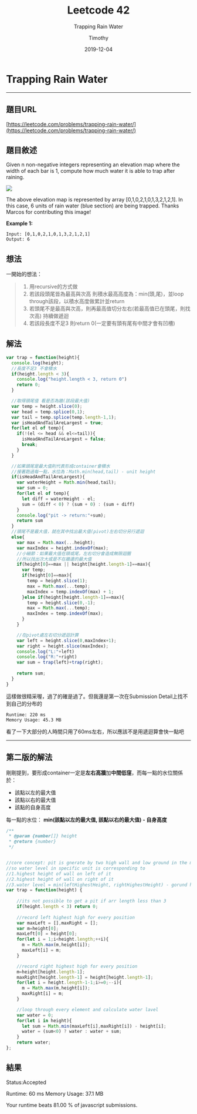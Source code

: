 ﻿---
layout: post
title: "Leetcode 42"
subtitle: "Trapping Rain Water"
date: 2019-12-04
author: "Timothy"
tags: Leetcode Javascript hard TopInterviewQuestions HardCollection
---

# Trapping Rain Water

---

## 題目URL

[https://leetcode.com/problems/trapping-rain-water/](https://leetcode.com/problems/trapping-rain-water/)

## 題目敘述

Given n non-negative integers representing an elevation map where the width of each bar is 1, compute how much water it is able to trap after raining.

![](https://assets.leetcode.com/uploads/2018/10/22/rainwatertrap.png)

The above elevation map is represented by array [0,1,0,2,1,0,1,3,2,1,2,1]. In this case, 6 units of rain water (blue section) are being trapped. Thanks Marcos for contributing this image!


**Example 1:**

```
Input: [0,1,0,2,1,0,1,3,2,1,2,1]
Output: 6
```

## 想法

一開始的想法：

> 1. 用recursive的方式做
> 2. 若該段頭尾皆為最高與次高 則積水最高高度為：min(頭,尾)，並loop through該段，以積水高度做累計並return
> 3. 若頭尾不是最高與次高，則再最高值切分左右(若最高值已在頭尾，則找次高) 持續做遞迴
> 4. 若該段長度不足3 則return 0(一定要有頭有尾有中間才會有凹槽)


## 解法

```js
var trap = function(height){
  console.log(height);
  //長度不足3 不會積水
  if(height.length < 3){
    console.log("height.length < 3, return 0")
    return 0;
  }

  //取得頭尾值 看是否為牆(該段最大值)
  var temp = height.slice(0);
  var head = temp.splice(0,1);
  var tail = temp.splice(temp.length-1,1);
  var isHeadAndTailAreLargest = true;
  for(let el of temp){
    if(!(el <= head && el<=tail)){
      isHeadAndTailAreLargest = false;
      break;
    }
  }

  //如果頭尾是最大值則代表形成container會積水
  //接著跑過每一點，水位為：Math.min(head,tail) - unit height
  if(isHeadAndTailAreLargest){
    var waterHeight = Math.min(head,tail);
    var sum = 0;
    for(let el of temp){
      let diff = waterHeight - el;
      sum = (diff < 0) ? (sum + 0) : (sum + diff)
    }
    console.log("pit -> return:"+sum);
    return sum
  }
  //頭尾不是最大值，就在其中找出最大值(pivot)左右切分另行遞迴
  else{
    var max = Math.max(...height);
    var maxIndex = height.indexOf(max);
    //小細節：如果最大值在頭或尾，左右切分會造成無限迴圈
    //所以找出次大或是不在牆邊的最大值
    if(height[0]==max || height[height.length-1]==max){
      var temp;
      if(height[0]==max){
        temp = height.slice(1);
        max = Math.max(...temp);
        maxIndex = temp.indexOf(max) + 1;
      }else if(height[height.length-1]==max){
        temp = height.slice(0,-1);
        max = Math.max(...temp);
        maxIndex = temp.indexOf(max);
      }
    }

    //在pivot處左右切分遞迴計算
    var left = height.slice(0,maxIndex+1);
    var right = height.slice(maxIndex);
    console.log("L:"+left)
    console.log("R:"+right)
    var sum = trap(left)+trap(right);
    
    return sum;
  }
}
```

這樣做很精采喔，過了的確是過了。但我還是第一次在Submission Detail上找不到自己的分布的
```
Runtime: 220 ms
Memory Usage: 45.3 MB
```
看了一下大部分的人時間只用了60ms左右，所以應該不是用遞迴算會快一點吧


---
## 第二版的解法

剛剛提到，要形成container一定是**左右高牆**加**中間低窪**，而每一點的水位關係於：
- 該點以左的最大值
- 該點以右的最大值
- 該點的自身高度

每一點的水位： **min(該點以左的最大值, 該點以右的最大值) - 自身高度**

```js
/**
 * @param {number[]} height
 * @return {number}
 */


//core concept: pit is gnerate by two high wall and low ground in the middle
//so water level in specific unit is corresponding to 
//1.highest height of wall on left of it
//2.highest height of wall on right of it
//3.water level = min(leftHighestHeight, rightHighestHeight) - gorund height
var trap = function(height) {
    
    //its not possible to get a pit if arr length less than 3
    if(height.length < 3) return 0;
    
    //record left highest high for every position
    var maxLeft = [],maxRight = [];
    var m=height[0];
    maxLeft[0] = height[0];
    for(let i = 1;i<height.length;++i){
      m = Math.max(m,height[i]);
      maxLeft[i] = m;
    }

    //record right highest high for every position
    m=height[height.length-1];
    maxRight[height.length-1] = height[height.length-1];
    for(let i = height.length-1-1;i>=0;--i){
      m = Math.max(m,height[i]);
      maxRight[i] = m;
    }

    //loop through every element and calculate water lavel
    var water = 0;
    for(let i in height){
      let sum = Math.min(maxLeft[i],maxRight[i]) - height[i];
      water = (sum<0) ? water : water + sum;
    }
    return water;
};
```


## 結果

Status:Accepted

Runtime: 60 ms
Memory Usage: 37.1 MB

Your runtime beats 81.00 % of javascript submissions.